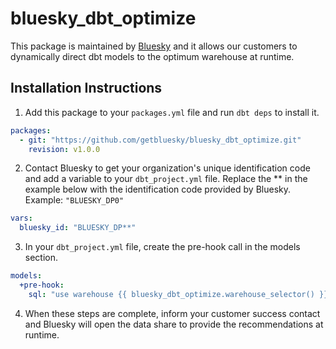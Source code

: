 # bluesky_dbt_optimize

This package is maintained by [Bluesky](https://www.getbluesky.io/) and it allows our customers to dynamically direct dbt models to the optimum warehouse at runtime.

## Installation Instructions

1. Add this package to your `packages.yml` file and run `dbt deps` to install it.

```yaml
packages:
  - git: "https://github.com/getbluesky/bluesky_dbt_optimize.git"
    revision: v1.0.0
```

2. Contact Bluesky to get your organization's unique identification code and add a variable to your `dbt_project.yml` file.
   Replace the ** in the example below with the identification code provided by Bluesky.  Example:  `"BLUESKY_DP0"`

```yaml
vars:
  bluesky_id: "BLUESKY_DP**"
```

3. In your `dbt_project.yml` file, create the pre-hook call in the models section.

```yaml
models:
  +pre-hook:
    sql: "use warehouse {{ bluesky_dbt_optimize.warehouse_selector() }}"
```

4. When these steps are complete, inform your customer success contact and Bluesky will open the data share to provide
   the recommendations at runtime.

